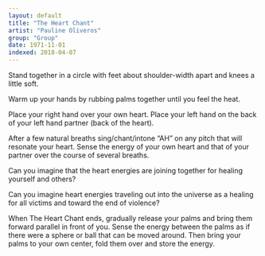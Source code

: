 ```yaml
---
layout: default
title: "The Heart Chant"
artist: "Pauline Oliveros"
group: "Group"
date: 1971-11-01
indexed: 2018-04-07
---
```

Stand together in a circle with feet about shoulder-width apart and knees a little soft.

Warm up your hands by rubbing palms together until you feel the heat.

Place your right hand over your own heart. Place your left hand on the back of your left hand partner (back of the heart).

After a few natural breaths sing/chant/intone “AH” on any pitch that will resonate your heart. Sense the energy of your own heart and that of your partner over the course of several breaths.

Can you imagine that the heart energies are joining together for healing yourself and others?

Can you imagine heart energies traveling out into the universe as a healing for all victims and toward the end of violence?

When The Heart Chant ends, gradually release your palms and bring them forward parallel in front of you. Sense the energy between the palms as if there were a sphere or ball that can be moved around. Then bring your palms to your own center, fold them over and store the energy.
